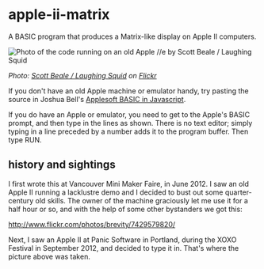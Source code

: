 # apple-ii-matrix

A BASIC program that produces a Matrix-like display on Apple II computers.

![Photo of the code running on an old Apple //e by Scott Beale / Laughing Squid](http://farm9.staticflickr.com/8174/8047518696_521261169f.jpg)

_Photo: [Scott Beale / Laughing Squid](http://laughingsquid.com/) on [Flickr](http://www.flickr.com/photos/laughingsquid/8047518696/)_ 

If you don't have an old Apple machine or emulator handy, try pasting the source in Joshua Bell's
[Applesoft BASIC in Javascript](http://www.calormen.com/applesoft/).

If you do have an Apple or emulator, you need to get to the Apple's BASIC prompt, and then
type in the lines as shown. There is no text editor; simply typing in a line preceded by a number
adds it to the program buffer. Then type RUN.

## history and sightings

I first wrote this at Vancouver Mini Maker Faire, in June 2012. I saw an old Apple II running a lacklustre demo and I decided
to bust out some quarter-century old skills. The owner of the machine graciously let me use it for a half hour or so, and
with the help of some other bystanders we got this:

http://www.flickr.com/photos/brevity/7429579820/

Next, I saw an Apple II at Panic Software in Portland, during the XOXO Festival in September 2012, and decided to 
type it in. That's where the picture above was taken. 
